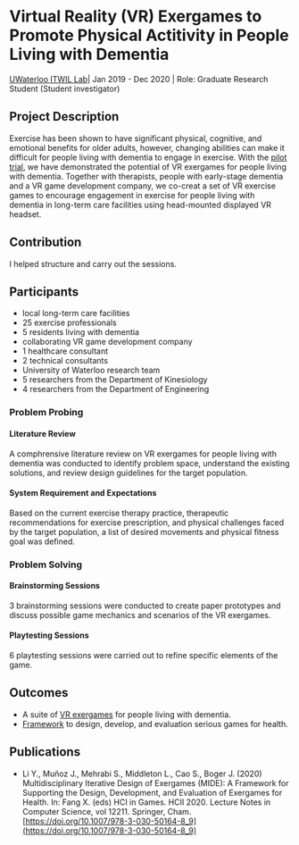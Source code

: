 # Virtual Reality (VR) Exergames to Promote Physical Actitivity in People Living with Dementia
[UWaterloo ITWIL Lab](https://uwaterloo.ca/intelligent-technologies-wellness-independent-living/)| Jan 2019 - Dec 2020 | Role: Graduate Research Student (Student investigator)

## Project Description

Exercise has been shown to have significant physical, cognitive, and emotional benefits for older adults, however, changing abilities can make it difficult for people living with dementia to engage in exercise. With the [pilot trial](https://www.youtube.com/watch?v=G34FasThCgY), we have demonstrated the potential of VR exergames for people living with dementia. Together with therapists, people with early-stage dementia and a VR game development company, we co-creat a set of VR exercise games to encourage engagement in exercise for people living with dementia in long-term care facilities using head-mounted displayed VR headset.


## Contribution
I helped structure and carry out the sessions.

## Participants
- local long-term care facilities
 - 25 exercise professionals
 - 5 residents living with dementia
- collaborating VR game development company
 - 1 healthcare consultant
 - 2 technical consultants
- University of Waterloo research team
 - 5 researchers from the Department of Kinesiology
 - 4 researchers from the Department of Engineering


### Problem Probing
#### Literature Review
A comphrensive literature review on VR exergames for people living with dementia was conducted to identify problem space, understand the existing solutions, and review design guidelines for the target population. 

#### System Requirement and Expectations
Based on the current exercise therapy practice, therapeutic recommendations for exercise prescription, and physical challenges faced by the target population, a list of desired movements and physical fitness goal was defined.

### Problem Solving
#### Brainstorming Sessions
3 brainstorming sessions were conducted to create paper prototypes and discuss possible game mechanics and scenarios of the VR exergames. 

#### Playtesting Sessions
6 playtesting sessions were carried out to refine specific elements of the game.

## Outcomes 
* A suite of [VR exergames](https://www.youtube.com/watch?v=UighfmftAWA&t=3s) for people living with dementia.
* [Framework](https://doi.org/10.1007/978-3-030-50164-8_9) to design, develop, and evaluation serious games for health.


## Publications 
* Li Y., Muñoz J., Mehrabi S., Middleton L., Cao S., Boger J. (2020) Multidisciplinary Iterative Design of Exergames (MIDE): A Framework for Supporting the Design, Development, and Evaluation of Exergames for Health. In: Fang X. (eds) HCI in Games. HCII 2020. Lecture Notes in Computer Science, vol 12211. Springer, Cham. [https://doi.org/10.1007/978-3-030-50164-8_9](https://doi.org/10.1007/978-3-030-50164-8_9)